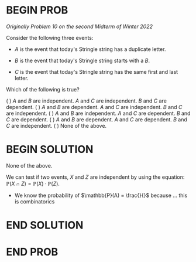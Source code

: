 # BEGIN PROB

<i>Originally Problem 10 on the second Midterm of Winter 2022</i>

Consider the following three events:

-   $A$ is the event that today's Stringle string has a duplicate letter.

-   $B$ is the event that today's Stringle string starts with a $B$.

-   $C$ is the event that today's Stringle string has the same first and last letter.

Which of the following is true?

( ) $A$ and $B$ are independent. $A$ and $C$ are independent. $B$ and $C$ are dependent.
( ) $A$ and $B$ are dependent. $A$ and $C$ are independent. $B$ and $C$ are independent.
( ) $A$ and $B$ are independent. $A$ and $C$ are dependent. $B$ and $C$ are dependent.
( ) $A$ and $B$ are dependent. $A$ and $C$ are dependent. $B$ and $C$ are independent.
( ) None of the above.

# BEGIN SOLUTION

None of the above.

We can test if two events, $X$ and $Z$ are independent by using the equation: $\mathbb{P}(X \cap Z) = \mathbb{P}(X) \cdot \mathbb{P}(Z)$.

- We know the probability of $\mathbb{P}(A) = \frac{}{}$ because ... this is combinatorics

# END SOLUTION

# END PROB